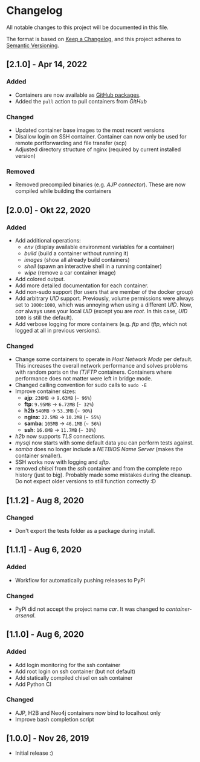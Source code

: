 # Changelog

All notable changes to this project will be documented in this file.

The format is based on [Keep a Changelog](https://keepachangelog.com/en/1.0.0/),
and this project adheres to [Semantic Versioning](https://semver.org/spec/v2.0.0.html).


## [2.1.0] - Apr 14, 2022

### Added

* Containers are now available as [GitHub packages](https://github.com/qtc-de?tab=packages&repo_name=container-arsenal).
* Added the `pull` action to pull containers from *GitHub*

### Changed

* Updated container base images to the most recent versions
* Disallow login on SSH container. Container can now only be used for remote portforwarding and file transfer (scp)
* Adjusted directory structure of nginx (required by current installed version)

### Removed

* Removed precompiled binaries (e.g. *AJP connector*). These are now compiled while building the containers


## [2.0.0] - Okt 22, 2020

### Added

* Add additional operations:
  * *env* (display available environment variables for a container)
  * *build* (build a container without running it)
  * *images* (show all already build containers)
  * *shell* (spawn an interactive shell in a running container)
  * *wipe* (remove a car container image)
* Add colored output.
* Add more detailed documentation for each container.
* Add non-sudo support (for users that are member of the docker group)
* Add arbitrary *UID* support. Previously, volume permissions were always set
  to ``1000:1000``, which was annoying when using a different *UID*. Now, *car* always
  uses your local *UID* (except you are *root*. In this case, *UID* ``1000`` is still the default).
* Add verbose logging for more containers (e.g. *ftp* and *tftp*, which not logged at all
  in previous versions).

### Changed

* Change some containers to operate in *Host Network Mode* per default. This increases
  the overall network performance and solves problems with random ports on the *(T)FTP*
  containers. Containers where performance does not matter were left in bridge mode.
* Changed calling convention for sudo calls to ``sudo -E``
* Improve container sizes:
  * **ajp**: ``236MB`` -> ``9.63MB`` (``~ 96%``)
  * **ftp**: ``9.95MB`` -> ``6.72MB`` (``~ 32%``)
  * **h2b** ``540MB`` -> ``53.3MB`` (``~ 90%``)
  * **nginx**: ``22.5MB`` -> ``10.2MB`` (``~ 55%``)
  * **samba**: ``105MB`` -> ``46.1MB`` (``~ 56%``)
  * **ssh**: ``16.6MB`` ->  ``11.7MB`` (``~ 30%``)
* *h2b* now supports *TLS* connections.
* *mysql* now starts with some default data you can perform tests against.
* *samba* does no longer include a *NETBIOS Name Server* (makes the container smaller).
* SSH works now with logging and *sftp*.
* removed *chisel* from the *ssh* container and from the complete repo history (just to big).
  Probably made some mistakes during the cleanup. Do not expect older versions to still
  function correctly :D


## [1.1.2] - Aug 8, 2020

### Changed

* Don't export the tests folder as a package during install.


## [1.1.1] - Aug 6, 2020

### Added

* Workflow for automatically pushing releases to PyPi

### Changed

* PyPi did not accept the project name *car*. It was changed to *container-arsenal*.


## [1.1.0] - Aug 6, 2020

### Added

* Add login monitoring for the ssh container
* Add root login on ssh container (but not default)
* Add statically compiled chisel on ssh container
* Add Python CI

### Changed

* AJP, H2B and Neo4j containers now bind to localhost only
* Improve bash completion script


## [1.0.0] - Nov 26, 2019

* Initial release :)
